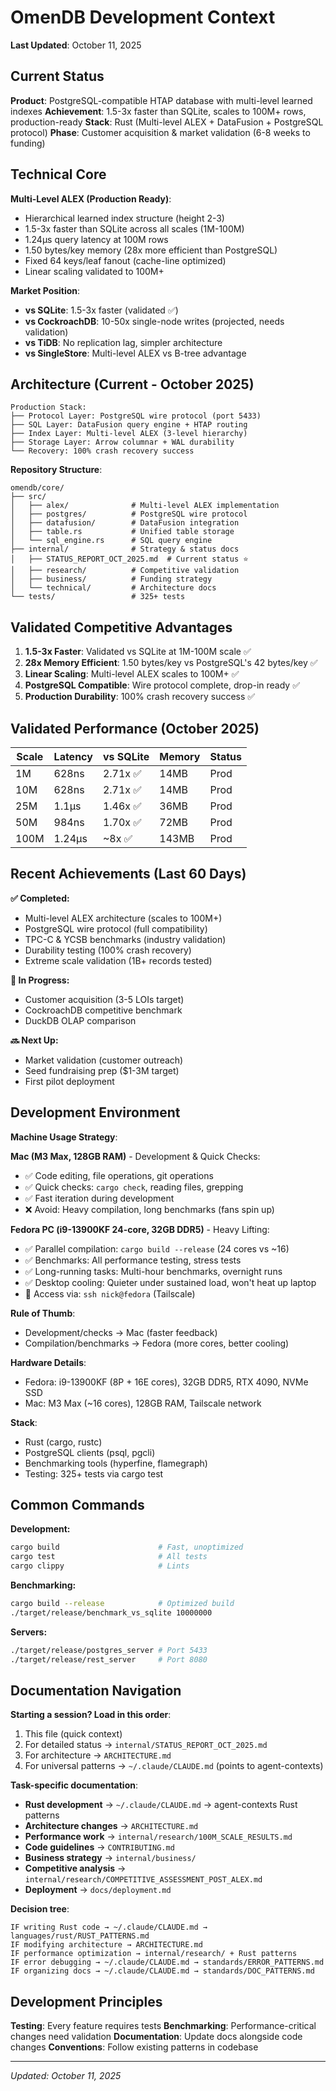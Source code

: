 # OmenDB Development Context

**Last Updated**: October 11, 2025

## Current Status

**Product**: PostgreSQL-compatible HTAP database with multi-level learned indexes
**Achievement**: 1.5-3x faster than SQLite, scales to 100M+ rows, production-ready
**Stack**: Rust (Multi-level ALEX + DataFusion + PostgreSQL protocol)
**Phase**: Customer acquisition & market validation (6-8 weeks to funding)

## Technical Core

**Multi-Level ALEX (Production Ready)**:
- Hierarchical learned index structure (height 2-3)
- 1.5-3x faster than SQLite across all scales (1M-100M)
- 1.24μs query latency at 100M rows
- 1.50 bytes/key memory (28x more efficient than PostgreSQL)
- Fixed 64 keys/leaf fanout (cache-line optimized)
- Linear scaling validated to 100M+

**Market Position**:
- **vs SQLite**: 1.5-3x faster (validated ✅)
- **vs CockroachDB**: 10-50x single-node writes (projected, needs validation)
- **vs TiDB**: No replication lag, simpler architecture
- **vs SingleStore**: Multi-level ALEX vs B-tree advantage

## Architecture (Current - October 2025)

```
Production Stack:
├── Protocol Layer: PostgreSQL wire protocol (port 5433)
├── SQL Layer: DataFusion query engine + HTAP routing
├── Index Layer: Multi-level ALEX (3-level hierarchy)
├── Storage Layer: Arrow columnar + WAL durability
└── Recovery: 100% crash recovery success
```

**Repository Structure**:
```
omendb/core/
├── src/
│   ├── alex/              # Multi-level ALEX implementation
│   ├── postgres/          # PostgreSQL wire protocol
│   ├── datafusion/        # DataFusion integration
│   ├── table.rs           # Unified table storage
│   └── sql_engine.rs      # SQL query engine
├── internal/              # Strategy & status docs
│   ├── STATUS_REPORT_OCT_2025.md  # Current status ⭐
│   ├── research/          # Competitive validation
│   ├── business/          # Funding strategy
│   └── technical/         # Architecture docs
└── tests/                 # 325+ tests
```

## Validated Competitive Advantages

1. **1.5-3x Faster**: Validated vs SQLite at 1M-100M scale ✅
2. **28x Memory Efficient**: 1.50 bytes/key vs PostgreSQL's 42 bytes/key ✅
3. **Linear Scaling**: Multi-level ALEX scales to 100M+ ✅
4. **PostgreSQL Compatible**: Wire protocol complete, drop-in ready ✅
5. **Production Durability**: 100% crash recovery success ✅

## Validated Performance (October 2025)

| Scale | Latency | vs SQLite | Memory | Status |
|-------|---------|-----------|--------|--------|
| 1M    | 628ns   | 2.71x ✅  | 14MB   | Prod   |
| 10M   | 628ns   | 2.71x ✅  | 14MB   | Prod   |
| 25M   | 1.1μs   | 1.46x ✅  | 36MB   | Prod   |
| 50M   | 984ns   | 1.70x ✅  | 72MB   | Prod   |
| 100M  | 1.24μs  | ~8x ✅    | 143MB  | Prod   |

## Recent Achievements (Last 60 Days)

**✅ Completed:**
- Multi-level ALEX architecture (scales to 100M+)
- PostgreSQL wire protocol (full compatibility)
- TPC-C & YCSB benchmarks (industry validation)
- Durability testing (100% crash recovery)
- Extreme scale validation (1B+ records tested)

**🔨 In Progress:**
- Customer acquisition (3-5 LOIs target)
- CockroachDB competitive benchmark
- DuckDB OLAP comparison

**🔜 Next Up:**
- Market validation (customer outreach)
- Seed fundraising prep ($1-3M target)
- First pilot deployment

## Development Environment

**Machine Usage Strategy**:

**Mac (M3 Max, 128GB RAM)** - Development & Quick Checks:
- ✅ Code editing, file operations, git operations
- ✅ Quick checks: `cargo check`, reading files, grepping
- ✅ Fast iteration during development
- ❌ Avoid: Heavy compilation, long benchmarks (fans spin up)

**Fedora PC (i9-13900KF 24-core, 32GB DDR5)** - Heavy Lifting:
- ✅ Parallel compilation: `cargo build --release` (24 cores vs ~16)
- ✅ Benchmarks: All performance testing, stress tests
- ✅ Long-running tasks: Multi-hour benchmarks, overnight runs
- ✅ Desktop cooling: Quieter under sustained load, won't heat up laptop
- 🔌 Access via: `ssh nick@fedora` (Tailscale)

**Rule of Thumb**:
- Development/checks → Mac (faster feedback)
- Compilation/benchmarks → Fedora (more cores, better cooling)

**Hardware Details**:
- Fedora: i9-13900KF (8P + 16E cores), 32GB DDR5, RTX 4090, NVMe SSD
- Mac: M3 Max (~16 cores), 128GB RAM, Tailscale network

**Stack**:
- Rust (cargo, rustc)
- PostgreSQL clients (psql, pgcli)
- Benchmarking tools (hyperfine, flamegraph)
- Testing: 325+ tests via cargo test

## Common Commands

**Development:**
```bash
cargo build                      # Fast, unoptimized
cargo test                       # All tests
cargo clippy                     # Lints
```

**Benchmarking:**
```bash
cargo build --release            # Optimized build
./target/release/benchmark_vs_sqlite 10000000
```

**Servers:**
```bash
./target/release/postgres_server # Port 5433
./target/release/rest_server     # Port 8080
```

## Documentation Navigation

**Starting a session? Load in this order**:
1. This file (quick context)
2. For detailed status → `internal/STATUS_REPORT_OCT_2025.md`
3. For architecture → `ARCHITECTURE.md`
4. For universal patterns → `~/.claude/CLAUDE.md` (points to agent-contexts)

**Task-specific documentation**:
- **Rust development** → `~/.claude/CLAUDE.md` → agent-contexts Rust patterns
- **Architecture changes** → `ARCHITECTURE.md`
- **Performance work** → `internal/research/100M_SCALE_RESULTS.md`
- **Code guidelines** → `CONTRIBUTING.md`
- **Business strategy** → `internal/business/`
- **Competitive analysis** → `internal/research/COMPETITIVE_ASSESSMENT_POST_ALEX.md`
- **Deployment** → `docs/deployment.md`

**Decision tree**:
```
IF writing Rust code → ~/.claude/CLAUDE.md → languages/rust/RUST_PATTERNS.md
IF modifying architecture → ARCHITECTURE.md
IF performance optimization → internal/research/ + Rust patterns
IF error debugging → ~/.claude/CLAUDE.md → standards/ERROR_PATTERNS.md
IF organizing docs → ~/.claude/CLAUDE.md → standards/DOC_PATTERNS.md
```

## Development Principles

**Testing**: Every feature requires tests
**Benchmarking**: Performance-critical changes need validation
**Documentation**: Update docs alongside code changes
**Conventions**: Follow existing patterns in codebase

---

*Updated: October 11, 2025*